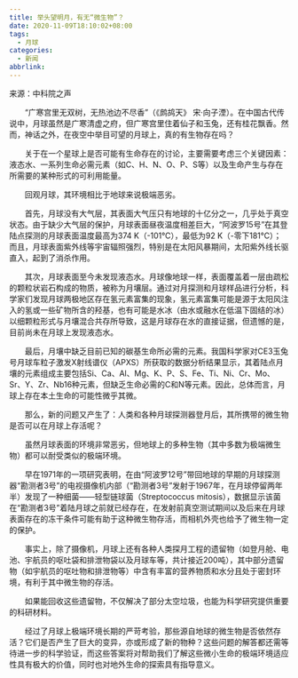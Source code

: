 ```yaml
---
title: 举头望明月，有无“微生物”？
date: 2020-11-09T18:10:02+08:00
tags:
  - 月球
categories:
  - 新闻
abbrlink:
---
```


来源：中科院之声

　　“广寒宫里无双树，无热池边不尽香”（《鹧鸪天》 宋·向子湮）。在中国古代传说中，月球虽然是广寒清虚之府，但广寒宫里住着仙子和玉兔，还有桂花飘香。然而，神话之外，在夜空中举目可望的月球上，真的有生物存在吗？

　　关于在一个星球上是否可能有生命存在的讨论，主要需要考虑三个关键因素：液态水、一系列生命必需元素（如C、H、N、O、P、S等）以及生命产生与存在所需要的某种形式的可利用能量。

　　回观月球，其环境相比于地球来说极端恶劣。

　　首先，月球没有大气层，其表面大气压只有地球的十亿分之一，几乎处于真空状态。由于缺少大气层的保护，月球表面昼夜温度相差巨大，“阿波罗15号”在其登陆点探测的月球表面温度最高为374 K（-101℃），最低为92 K（-零下181℃）；而且，月球表面紫外线等宇宙辐照强烈，特别是在太阳风暴期间，太阳紫外线长驱直入，起到了消杀作用。

　　其次，月球表面至今未发现液态水。月球像地球一样，表面覆盖着一层由疏松的颗粒状岩石构成的物质，被称为月壤层。通过对月探测和月球样品进行分析，科学家们发现月球两极地区存在氢元素富集的现象，氢元素富集可能是源于太阳风注入的氢或一些矿物所含的羟基，也有可能是水冰（由水或融水在低温下固结的冰）以细颗粒形式与月壤混合共存所导致，这是月球存在水的直接证据，但遗憾的是，目前尚未在月球上发现液态水。

　　最后，月壤中缺乏目前已知的碳基生命所必需的元素。我国科学家对CE3玉兔号月球车粒子激发X射线谱仪（APXS）所获取的数据分析结果显示，其着陆点月壤的元素组成主要包括Si、Ca、Al、Mg、K、P、S、Fe、Ti、Ni、Cr、Mo、Sr、Y、Zr、Nb16种元素，但缺乏生命必需的C和N等元素。因此，总体而言，月球上存在本土生命的可能性微乎其微。

　　那么，新的问题又产生了：人类和各种月球探测器登月后，其所携带的微生物是否可以在月球上存活呢？

　　虽然月球表面的环境非常恶劣，但地球上的多种生物（其中多数为极端微生物）都可以耐受类似的极端环境。

　　早在1971年的一项研究表明，在由“阿波罗12号”带回地球的早期的月球探测器“勘测者3号”的电视摄像机内部（“勘测者3号”发射于1967年，在月球停留两年半）发现了一种细菌——轻型链球菌（Streptococcus mitosis），数据显示该菌在“勘测者3号”着陆月球之前就已经存在，在发射前真空测试期间以及后来在月球表面存在的冻干条件可能有助于这种微生物存活，而相机外壳也给予了微生物一定的保护。

　　事实上，除了摄像机，月球上还有各种人类探月工程的遗留物（如登月舱、电池、宇航员的呕吐袋和排泄物袋以及月球车等，共计接近200吨），其中部分遗留物（如宇航员的呕吐物和排泄物等）中含有丰富的营养物质和水分且处于密封环境，有利于其中微生物的存活。

　　如果能回收这些遗留物，不仅解决了部分太空垃圾，也能为科学研究提供重要的科研材料。

　　经过了月球上极端环境长期的严苛考验，那些源自地球的微生物是否依然存活？它们是否产生了巨大的变异，亦或形成了新的物种？这些问题的解答都还需等待进一步的科学验证，而这些答案将对帮助我们了解这些微小生命的极端环境适应性具有极大的价值，同时也对地外生命的探索具有指导意义。
